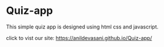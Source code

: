# Quiz-app
This simple quiz app is designed using html css and javascript.



click to vist our site:
 https://anildevasani.github.io/Quiz-app/
